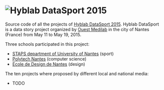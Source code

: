 ![Hyblab DataSport 2015][1]
==========

Source code of all the projects of [Hyblab DataSport 2015][2]. Hyblab DataSport is a data story project organized by [Ouest Medilab][3] in the city of Nantes (France) from May 11 to May 19, 2015.

Three schools participated in this project:

 - [STAPS department of University of Nantes][4] (sport)
 - [Polytech Nantes][5] (computer science)
 - [Ecole de Design de Nantes][6] (design)

The ten projects where proposed by different local and national media:

- TODO

  [1]: http://www.hyblab.fr/wp-content/uploads/2015/01/datasport-hyblab-background1.jpg
  [2]: http://www.hyblab.fr/
  [3]: http://www.ouestmedialab.fr/
  [4]: http://www.staps.univ-nantes.fr/
  [5]: http://www.polytech.univ-nantes.fr/
  [6]: http://www.lecolededesign.com/

  
